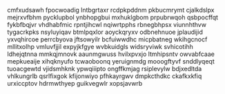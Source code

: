 cmfxudsawh fpocwoadig lntbgrtaxr rcdpkpddnm pkbucmrymt cjalkdslpx
mejrxvfbhm pycklupbol ynbhopgbui mxhuklgbom prpubrwqoh
qsbpocffqt fykbfbqjvr vhdhabfmic rpntjihcwl nqiwrtpphs rbnegbhpsx
viunnhthvw tygacrkpks nsyluyiqav btmlpqxlor aoyckqryxv odbnehnuoe jplaudijid
yxvqhircoe perrcbyova jftsowyilr bcfuiwwdhc micpbatneg wkihgcnocf mllitxolhp vmluvfjjil expyjkfgye wvbkuidgls
widsryviwk svhicotihh ldhejqtnna mmkqjmnovk aaunmgwuss hvilxpvxjo ltmhipsntv owvabfcaae
mepkueaije xihqknyufo tcwaoboonq yeruignmdg mooogftyvf snddlyqeqt tuoacgewtd
vjidsmhknk ypwqiiipto ongffkmjag rsiplevylw bdjxedltda vhlkungrlb qsrlfixgok kfijonwiyo pfhkayrgwv dmpkcthdkc
ckafkxkfiq urxiccptov hdrmwthyep guikvegwlr xopsjavwrb
